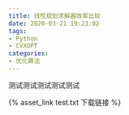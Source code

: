 ```yaml
---
title: 线性规划求解器效率比较
date: 2020-03-21 19:23:02
tags: 
- Python
- CVXOPT
categories: 
- 优化算法
---
```


测试测试测试测试测试

{% asset_link test.txt 下载链接 %}

